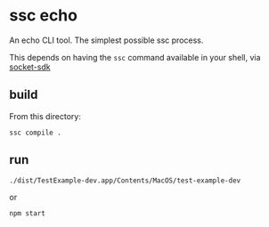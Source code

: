 # ssc echo

An echo CLI tool. The simplest possible ssc process.

This depends on having the `ssc` command available in your shell, via
[socket-sdk](https://github.com/socketsupply/socket-sdk)

## build

From this directory:

```
ssc compile .
```

## run

```
./dist/TestExample-dev.app/Contents/MacOS/test-example-dev
```

or

```
npm start
```

